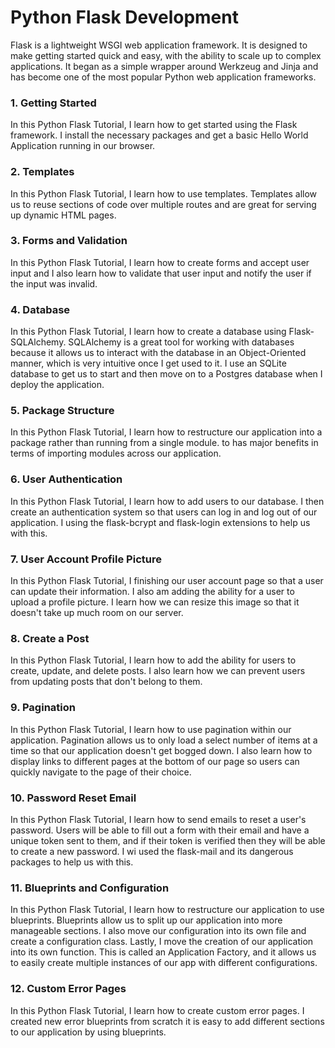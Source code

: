 # Python Flask Development
Flask is a lightweight WSGI web application framework. It is designed to make getting started quick and easy, with the ability to scale up to complex applications. It began as a simple wrapper around Werkzeug and Jinja and has become one of the most popular Python web application frameworks.

### 1. Getting Started
In this Python Flask Tutorial, I learn how to get started using the Flask framework. I install the necessary packages and get a basic Hello World Application running in our browser.

### 2. Templates
In this Python Flask Tutorial, I learn how to use templates. Templates allow us to reuse sections of code over multiple routes and are great for serving up dynamic HTML pages.

### 3. Forms and Validation 
In this Python Flask Tutorial, I learn how to create forms and accept user input and I also learn how to validate that user input and notify the user if the input was invalid.

### 4. Database 
In this Python Flask Tutorial, I learn how to create a database using Flask-SQLAlchemy. SQLAlchemy is a great tool for working with databases because it allows us to interact with the database in an Object-Oriented manner, which is very intuitive once I get used to it. I use an SQLite database to get us to start and then move on to a Postgres database when I deploy the application.

### 5. Package Structure 
In this Python Flask Tutorial, I learn how to restructure our application into a package rather than running from a single module. to has major benefits in terms of importing modules across our application.

### 6. User Authentication 
In this Python Flask Tutorial, I learn how to add users to our database. I then create an authentication system so that users can log in and log out of our application. I using the flask-bcrypt and flask-login extensions to help us with this.

### 7. User Account Profile Picture
In this Python Flask Tutorial, I finishing our user account page so that a user can update their information. I also am adding the ability for a user to upload a profile picture. I learn how we can resize this image so that it doesn't take up much room on our server.

### 8. Create a Post
In this Python Flask Tutorial, I learn how to add the ability for users to create, update, and delete posts. I also learn how we can prevent users from updating posts that don't belong to them.

### 9. Pagination
In this Python Flask Tutorial, I learn how to use pagination within our application. Pagination allows us to only load a select number of items at a time so that our application doesn't get bogged down. I also learn how to display links to different pages at the bottom of our page so users can quickly navigate to the page of their choice.

### 10. Password Reset Email
In this Python Flask Tutorial, I learn how to send emails to reset a user's password. Users will be able to fill out a form with their email and have a unique token sent to them, and if their token is verified then they will be able to create a new password. I wi used the flask-mail and its dangerous packages to help us with this.

### 11. Blueprints and Configuration
In this Python Flask Tutorial, I learn how to restructure our application to use blueprints. Blueprints allow us to split up our application into more manageable sections. I also move our configuration into its own file and create a configuration class. Lastly, I move the creation of our application into its own function. This is called an Application Factory, and it allows us to easily create multiple instances of our app with different configurations.

### 12. Custom Error Pages
In this Python Flask Tutorial, I learn how to create custom error pages. I created new error blueprints from scratch it is easy to add different sections to our application by using blueprints.
